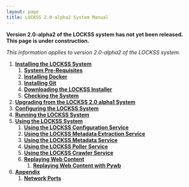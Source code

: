 ```yaml
---
layout: page
title: LOCKSS 2.0-alpha2 System Manual
---
```


**Version 2.0-alpha2 of the LOCKSS system has not yet been released. This page is under construction.**

*This information applies to version 2.0-alpha2 of the LOCKSS system.*

1.  [**Installing the LOCKSS System**](installing)
    1.  [**System Pre-Requisites**](installing/system-pre-requisites)
    1.  [**Installing Docker**](installing/docker)
    1.  [**Installing Git**](installing/git)
    1.  [**Downloading the LOCKSS Installer**](installing/lockss-installer)
    1.  [**Checking the System**](installing/check-sys)
1.  [**Upgrading from the LOCKSS 2.0 alpha1 System**](upgrading)
1.  [**Configuring the LOCKSS System**](configuring)
1.  [**Running the LOCKSS System**](running)
1.  [**Using the LOCKSS System**](using)
    1.  [**Using the LOCKSS Configuration Service**](using/configuration)
    1.  [**Using the LOCKSS Metadata Extraction Service**](using/metadata-extraction)
    1.  [**Using the LOCKSS Metadata Service**](using/metadata-service)
    1.  [**Using the LOCKSS Poller Service**](using/poller)
    1.  [**Using the LOCKSS Crawler Service**](using/crawler)
    1.  [**Replaying Web Content**](using)
        1.  [**Replaying Web Content with Pywb**](using/pywb)
1.  [**Appendix**](appendix)
    1.  [**Network Ports**](appendix/ports)
